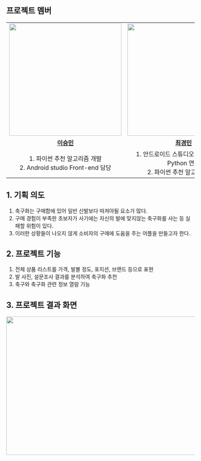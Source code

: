 ## 프로젝트 멤버
<table align="center">
 <tr>
    <td align="center"><a href="https://github.com/LSMJJAng"><img src="https://github.com/LSMJJAng/SW-Alogrithm-Study/assets/127660101/63643128-be90-410b-abc5-4dd285a761d5" width="300px;" alt=""></a></td>
    <td align="center"><a href="https://github.com/ckm45"><img src="https://github.com/LSMJJAng/danawa/assets/127660101/102754c0-3ac2-4057-815c-108cec9e9e1f" width="300px;" alt=""></a></td>
    <td align="center"><a href="https://github.com/Ingsen123"><img src="https://github.com/LSMJJAng/danawa/assets/127660101/09cc336c-0c59-4c79-be44-3a1a98c3e974" width="300px;" alt=""></a></td>
  </tr>
  <tr>
    <td align="center"><a href="https://github.com/LSMJJAng"><b>이승민</b></a></td>
    <td align="center"><a href="https://github.com/ckm45"><b>최경민</b></a></td>
    <td align="center"><a href="https://github.com/Ingsen123"><b>이인호</b></a></td>
  </tr>
  <tr> 
    <td align="center">
      1. 파이썬 추천 알고리즘 개발</br>
      2. Android studio Front-end 담당
    </td>
    <td align="center">
      1. 안드로이드 스튜디오 - Firebase - Python 연결</br>
      2. 파이썬 추천 알고리즘 개발
    </td>
    <td align="center">
      1. 발 사이즈 측정 오픈소스 정제</br>
      2. 서버간 연결, front-end 보조
    </td>
  </tr> 
</table>

## 1. 기획 의도

1. 축구화는 구매함에 있어 일반 신발보다 따져야될 요소가 많다.
2. 구매 경험이 부족한 초보자가 사기에는 자신의 발에 맞지않는 축구화를 사는 등 실패할 위험이 있다.
3. 이러한 상황들이 나오지 않게 소비자의 구매에 도움을 주는 어플을 만들고자 한다.

## 2. 프로젝트 기능

1. 전체 상품 리스트를 가격, 발볼 정도, 포지션, 브랜드 등으로 표현
2. 발 사진, 설문조사 결과를 분석하여 축구화 추천
3. 축구와 축구화 관련 정보 열람 기능

## 3. 프로젝트 결과 화면
<p align="center"> <img src="https://swmaestromain.notion.site/image/https%3A%2F%2Fs3-us-west-2.amazonaws.com%2Fsecure.notion-static.com%2Fb4ac6e1a-92ea-4010-9d0c-8f1657250be5%2FUntitled.png?table=block&id=7f8aca69-3829-4610-9aac-c2a19d75abfe&spaceId=dc095602-38ed-4389-a9e0-66510d3db94b&width=1150&userId=&cache=v2"  width="700" height="370"> </p>
